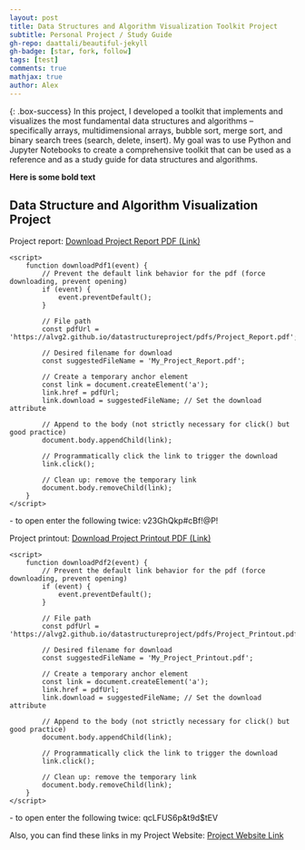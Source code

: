 ```yaml
---
layout: post
title: Data Structures and Algorithm Visualization Toolkit Project
subtitle: Personal Project / Study Guide
gh-repo: daattali/beautiful-jekyll
gh-badge: [star, fork, follow]
tags: [test]
comments: true
mathjax: true
author: Alex
---
```


{: .box-success}
In this project, I developed a toolkit that implements and visualizes the most fundamental data structures and algorithms – specifically arrays, multidimensional arrays, bubble sort, merge sort, and binary search trees (search, delete, insert). My goal was to use Python and Jupyter Notebooks to create a comprehensive toolkit that can be used as a reference and as a study guide for data structures and algorithms.

**Here is some bold text**

## Data Structure and Algorithm Visualization Project

Project report:  <a href="#" onclick="downloadPdf1(event)" download="My_Project_Report.pdf">Download Project Report PDF (Link)</a>
<body>

    <script>
        function downloadPdf1(event) {
            // Prevent the default link behavior for the pdf (force downloading, prevent opening)
            if (event) {
                event.preventDefault();
            }

            // File path
            const pdfUrl = 'https://alvg2.github.io/datastructureproject/pdfs/Project_Report.pdf'; 

            // Desired filename for download
            const suggestedFileName = 'My_Project_Report.pdf'; 

            // Create a temporary anchor element
            const link = document.createElement('a');
            link.href = pdfUrl;
            link.download = suggestedFileName; // Set the download attribute

            // Append to the body (not strictly necessary for click() but good practice)
            document.body.appendChild(link);

            // Programmatically click the link to trigger the download
            link.click();

            // Clean up: remove the temporary link
            document.body.removeChild(link);
        }
    </script>
</body>
- to open enter the following twice: v23GhQkp#cBf!@P!

Project printout:  <a href="#" onclick="downloadPdf2(event)" download="Project_Printout.pdf">Download Project Printout PDF (Link)</a>
<body>

    <script>
        function downloadPdf2(event) {
            // Prevent the default link behavior for the pdf (force downloading, prevent opening)
            if (event) {
                event.preventDefault();
            }

            // File path
            const pdfUrl = 'https://alvg2.github.io/datastructureproject/pdfs/Project_Printout.pdf'; 

            // Desired filename for download
            const suggestedFileName = 'My_Project_Printout.pdf'; 

            // Create a temporary anchor element
            const link = document.createElement('a');
            link.href = pdfUrl;
            link.download = suggestedFileName; // Set the download attribute

            // Append to the body (not strictly necessary for click() but good practice)
            document.body.appendChild(link);

            // Programmatically click the link to trigger the download
            link.click();

            // Clean up: remove the temporary link
            document.body.removeChild(link);
        }
    </script>
</body>
- to open enter the following twice: qcLFUS6p&t9d$tEV

Also, you can find these links in my Project Website: [Project Website Link](https://alvg2.github.io/datastructureproject/)




